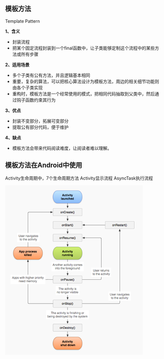 ## 模板方法

Template Pattern

**1、含义**
- 封装流程
- 把某个固定流程封装到一个final函数中，让子类能够定制这个流程中的某些方法或所有步骤

**2、适用场景**
- 多个子类有公有方法，并且逻辑基本相同
- 重要，复杂的算法，可以把核心算法设计为模板方法，周边的相关细节功能则由各个子类实现
- 重构时，模板方法是一个经常使用的模式，把相同代码抽取到父类中，然后通过钩子函数约束其行为

**3、优点**
- 封装不变部分，拓展可变部分
- 提取公有部分代码，便于维护

**4、缺点**
- 模板方法会带来代码阅读难度，让阅读者难以理解。

## 模板方法在Android中使用

Activity生命周期中，7个生命周期方法
Activity显示流程
AsyncTask执行流程

<img src="../../img/Template.png" style="zoom: 80%;" />
